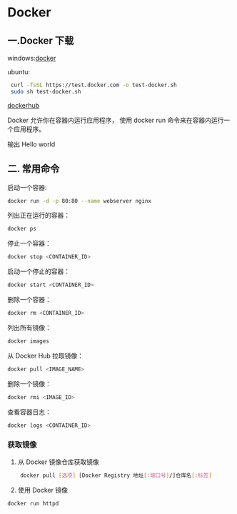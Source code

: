 # Docker

## 一.Docker 下载

windows:[docker](https://docs.docker.com/desktop/install/)

ubuntu:

```sh
 curl -fsSL https://test.docker.com -o test-docker.sh
 sudo sh test-docker.sh
```

[dockerhub](https://hub.docker.com/)

Docker 允许你在容器内运行应用程序， 使用 docker run 命令来在容器内运行一个应用程序。

输出 Hello world

## 二. 常用命令

启动一个容器:

```sh
docker run -d -p 80:80 --name webserver nginx
```

列出正在运行的容器：

```sh
docker ps
```

停止一个容器：

```sh
docker stop <CONTAINER_ID>
```

启动一个停止的容器：

```sh
docker start <CONTAINER_ID>
```

删除一个容器：

```sh
docker rm <CONTAINER_ID>
```

列出所有镜像：

```sh
docker images
```

从 Docker Hub 拉取镜像：

```sh
docker pull <IMAGE_NAME>
```

删除一个镜像：

```sh
docker rmi <IMAGE_ID>
```

查看容器日志：

```sh
docker logs <CONTAINER_ID>
```

### 获取镜像

1. 从 Docker 镜像仓库获取镜像

```sh
    docker pull [选项] [Docker Registry 地址[:端口号]/]仓库名[:标签]
```

2. 使用 Docker 镜像

```sh
docker run httpd
```
